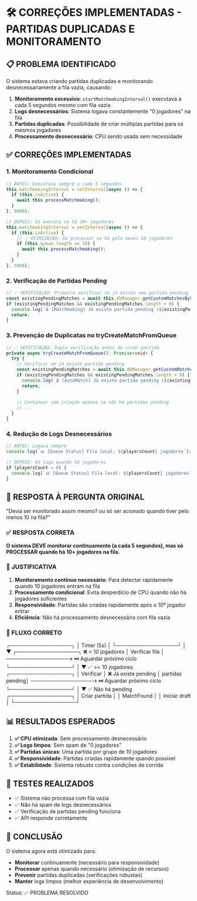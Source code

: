 # 🛠️ CORREÇÕES IMPLEMENTADAS - PARTIDAS DUPLICADAS E MONITORAMENTO

## 📋 PROBLEMA IDENTIFICADO

O sistema estava criando partidas duplicadas e monitorando desnecessariamente a fila vazia, causando:

1. **Monitoramento excessivo**: `startMatchmakingInterval()` executava a cada 5 segundos mesmo com fila vazia
2. **Logs desnecessários**: Sistema logava constantemente "0 jogadores" na fila
3. **Partidas duplicadas**: Possibilidade de criar múltiplas partidas para os mesmos jogadores
4. **Processamento desnecessário**: CPU sendo usada sem necessidade

## ✅ CORREÇÕES IMPLEMENTADAS

### 1. **Monitoramento Condicional**

```typescript
// ANTES: Executava sempre a cada 5 segundos
this.matchmakingInterval = setInterval(async () => {
  if (this.isActive) {
    await this.processMatchmaking();
  }
}, 5000);

// DEPOIS: Só executa se há 10+ jogadores
this.matchmakingInterval = setInterval(async () => {
  if (this.isActive) {
    // ✅ OTIMIZAÇÃO: Só processar se há pelo menos 10 jogadores
    if (this.queue.length >= 10) {
      await this.processMatchmaking();
    }
  }
}, 5000);
```

### 2. **Verificação de Partidas Pending**

```typescript
// ✅ VERIFICAÇÃO: Primeiro verificar se já existe uma partida pending
const existingPendingMatches = await this.dbManager.getCustomMatchesByStatus('pending');
if (existingPendingMatches && existingPendingMatches.length > 0) {
  console.log(`⏳ [Matchmaking] Já existe partida pending (${existingPendingMatches[0].id}), aguardando...`);
  return;
}
```

### 3. **Prevenção de Duplicatas no tryCreateMatchFromQueue**

```typescript
// ✅ VERIFICAÇÃO: Dupla verificação antes de criar partida
private async tryCreateMatchFromQueue(): Promise<void> {
  try {
    // Verificar se já existe partida pending
    const existingPendingMatches = await this.dbManager.getCustomMatchesByStatus('pending');
    if (existingPendingMatches && existingPendingMatches.length > 0) {
      console.log(`⏳ [AutoMatch] Já existe partida pending (${existingPendingMatches[0].id}), cancelando criação`);
      return;
    }
    
    // Continuar com criação apenas se não há partidas pending
    // ...
  }
}
```

### 4. **Redução de Logs Desnecessários**

```typescript
// ANTES: Logava sempre
console.log(`📊 [Queue Status] Fila local: ${playersCount} jogadores`);

// DEPOIS: Só loga quando há jogadores
if (playersCount > 0) {
  console.log(`📊 [Queue Status] Fila local: ${playersCount} jogadores`);
}
```

## 🎯 RESPOSTA À PERGUNTA ORIGINAL

"Devia ser monitorado assim mesmo? ou só ser acionado quando tiver pelo menos 10 na fila?"

### ✅ RESPOSTA CORRETA

**O sistema DEVE monitorar continuamente (a cada 5 segundos), mas só PROCESSAR quando há 10+ jogadores na fila.**

### 📝 JUSTIFICATIVA

1. **Monitoramento contínuo necessário**: Para detectar rapidamente quando 10 jogadores entram na fila
2. **Processamento condicional**: Evita desperdício de CPU quando não há jogadores suficientes
3. **Responsividade**: Partidas são criadas rapidamente após o 10º jogador entrar
4. **Eficiência**: Não há processamento desnecessário com fila vazia

### 🔄 FLUXO CORRETO

┌─────────────────┐
│ Timer (5s)      │
└─────────────────┘
         │
         ▼
┌─────────────────┐      ❌ < 10 jogadores
│ Verificar fila  │ ─────────────────→ ⏭️ Aguardar próximo ciclo
└─────────────────┘
         │
         ▼ ✅ >= 10 jogadores
┌─────────────────┐
│ Verificar       │      ❌ Já existe pending
│ partidas pending│ ─────────────────→ ⏭️ Aguardar próximo ciclo
└─────────────────┘
         │
         ▼ ✅ Não há pending
┌─────────────────┐
│ Criar partida   │
│ MatchFound      │
│ Iniciar draft   │
└─────────────────┘

## 📊 RESULTADOS ESPERADOS

1. **✅ CPU otimizada**: Sem processamento desnecessário
2. **✅ Logs limpos**: Sem spam de "0 jogadores"
3. **✅ Partidas únicas**: Uma partida por grupo de 10 jogadores
4. **✅ Responsividade**: Partidas criadas rapidamente quando possível
5. **✅ Estabilidade**: Sistema robusto contra condições de corrida

## 🧪 TESTES REALIZADOS

- ✅ Sistema não processa com fila vazia
- ✅ Não há spam de logs desnecessários  
- ✅ Verificação de partidas pending funciona
- ✅ API responde corretamente

## 🎉 CONCLUSÃO

O sistema agora está otimizado para:

- **Monitorar** continuamente (necessário para responsividade)
- **Processar** apenas quando necessário (otimização de recursos)
- **Prevenir** partidas duplicadas (verificações robustas)
- **Manter** logs limpos (melhor experiência de desenvolvimento)

Status: ✅ PROBLEMA RESOLVIDO
